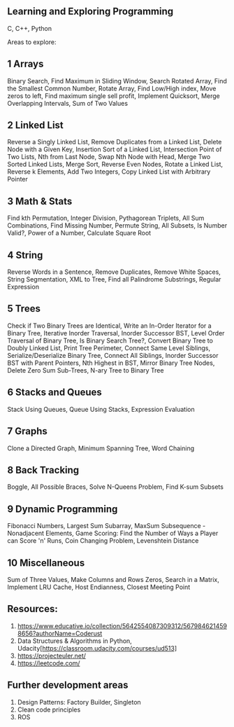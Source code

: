 ## Learning and Exploring Programming
C, C++, Python


Areas to explore:

## 1 Arrays
Binary Search,
Find Maximum in Sliding Window,
Search Rotated Array,
Find the Smallest Common Number,
Rotate Array,
Find Low/High index,
Move zeros to left,
Find maximum single sell profit,
Implement Quicksort,
Merge Overlapping Intervals,
Sum of Two Values

## 2 Linked List
Reverse a Singly Linked List,
Remove Duplicates from a Linked List,
Delete Node with a Given Key,
Insertion Sort of a Linked List,
Intersection Point of Two Lists,
Nth from Last Node,
Swap Nth Node with Head,
Merge Two Sorted Linked Lists,
Merge Sort,
Reverse Even Nodes,
Rotate a Linked List,
Reverse k Elements,
Add Two Integers,
Copy Linked List with Arbitrary Pointer

## 3 Math & Stats
Find kth Permutation,
Integer Division,
Pythagorean Triplets,
All Sum Combinations,
Find Missing Number,
Permute String,
All Subsets,
Is Number Valid?,
Power of a Number,
Calculate Square Root

## 4 String
Reverse Words in a Sentence,
Remove Duplicates,
Remove White Spaces,
String Segmentation,
XML to Tree,
Find all Palindrome Substrings,
Regular Expression

## 5 Trees
Check if Two Binary Trees are Identical,
Write an In-Order Iterator for a Binary Tree,
Iterative Inorder Traversal,
Inorder Successor BST,
Level Order Traversal of Binary Tree,
Is Binary Search Tree?,
Convert Binary Tree to Doubly Linked List,
Print Tree Perimeter,
Connect Same Level Siblings,
Serialize/Deserialize Binary Tree,
Connect All Siblings,
Inorder Successor BST with Parent Pointers,
Nth Highest in BST,
Mirror Binary Tree Nodes,
Delete Zero Sum Sub-Trees,
N-ary Tree to Binary Tree

## 6 Stacks and Queues
Stack Using Queues,
Queue Using Stacks,
Expression Evaluation

## 7 Graphs
Clone a Directed Graph,
Minimum Spanning Tree,
Word Chaining

## 8 Back Tracking
Boggle,
All Possible Braces,
Solve N-Queens Problem,
Find K-sum Subsets

## 9 Dynamic Programming
Fibonacci Numbers,
Largest Sum Subarray,
MaxSum Subsequence - Nonadjacent Elements,
Game Scoring: Find the Number of Ways a Player can Score 'n' Runs,
Coin Changing Problem,
Levenshtein Distance

## 10 Miscellaneous
Sum of Three Values,
Make Columns and Rows Zeros,
Search in a Matrix,
Implement LRU Cache,
Host Endianness,
Closest Meeting Point

## Resources:
1) https://www.educative.io/collection/5642554087309312/5679846214598656?authorName=Coderust
2) Data Structures & Algorithms in Python, Udacity[https://classroom.udacity.com/courses/ud513]
3) https://projecteuler.net/
4) https://leetcode.com/

## Further development areas
1) Design Patterns: Factory Builder, Singleton
2) Clean code principles
3) ROS
